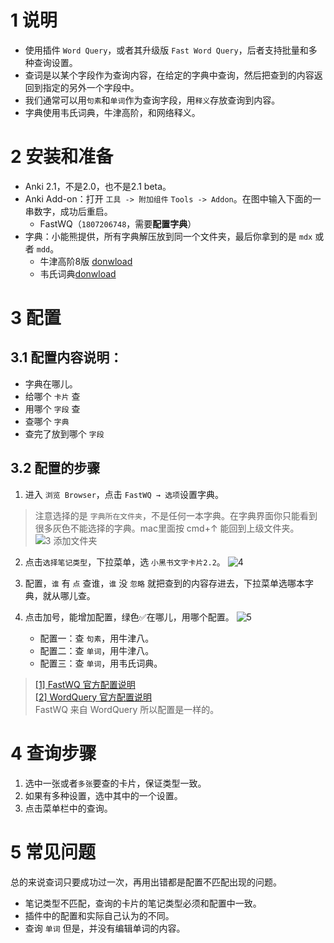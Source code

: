# 1 说明
* 使用插件 `Word Query`，或者其升级版 `Fast Word Query`，后者支持批量和多种查询设置。
* 查词是以某个字段作为查询内容，在给定的字典中查询，然后把查到的内容返回到指定的另外一个字段中。
* 我们通常可以用`句素`和`单词`作为查询字段，用`释义`存放查询到内容。
* 字典使用韦氏词典，牛津高阶，和网络释义。

# 2 安装和准备
* Anki 2.1，不是2.0，也不是2.1 beta。
* Anki Add-on：打开 `工具 -> 附加组件` `Tools -> Addon`。在图中输入下面的一串数字，成功后重启。
    - FastWQ（`1807206748`，需要**配置字典**）
* 字典：小能熊提供，所有字典解压放到同一个文件夹，最后你拿到的是 `mdx` 或者 `mdd`。
    - 牛津高阶8版 [donwload]("请找小能熊")
    - 韦氏词典[donwload]("请找小能熊")

# 3 配置
## 3.1 配置内容说明：
* 字典在哪儿。
* 给哪个 `卡片` 查
* 用哪个 `字段` 查
* 查哪个 `字典`
* 查完了放到哪个 `字段`

## 3.2 配置的步骤
1. 进入 `浏览 Browser`，点击 `FastWQ → 选项`设置字典。
> 注意选择的是 `字典所在文件夹`，不是任何一本字典。在字典界面你只能看到很多灰色不能选择的字典。mac里面按 cmd+↑ 能回到上级文件夹。
![3 添加文件夹](../pictures/2-添加文件夹.png)

2. 点击`选择笔记类型`，下拉菜单，选 `小黑书文字卡片2.2`。
![4](../pictures/选择笔记类型.png)

3. 配置，`谁` 有 `点` 查谁，`谁` 没 `忽略` 就把查到的内容存进去，下拉菜单选哪本字典，就从哪儿查。
7. 点击加号，能增加配置，绿色✅在哪儿，用哪个配置。
![5](../pictures/分别配置.png) 
    - 配置一：查 `句素`，用牛津八。
    - 配置二：查 `单词`，用牛津八。
    - 配置三：查 `单词`，用韦氏词典。


> [[1] FastWQ 官方配置说明](https://github.com/sth2018/FastWordQuery) <br>
> [[2] WordQuery 官方配置说明](https://github.com/finalion/WordQuery) <br>
> FastWQ 来自 WordQuery 所以配置是一样的。<br>

# 4 查询步骤
1. 选中一张或者`多张`要查的卡片，保证类型一致。
2. 如果有多种设置，选中其中的一个设置。
3. 点击菜单栏中的查询。

# 5 常见问题
总的来说查词只要成功过一次，再用出错都是配置不匹配出现的问题。
* 笔记类型不匹配，查询的卡片的笔记类型必须和配置中一致。
* 插件中的配置和实际自己认为的不同。
* 查询 `单词` 但是，并没有编辑单词的内容。
